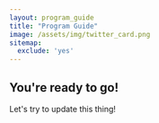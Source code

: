 ```yaml
---
layout: program_guide
title: "Program Guide"
image: /assets/img/twitter_card.png
sitemap:
  exclude: 'yes'
---
```


## You're ready to go!

Let's try to update this thing!
